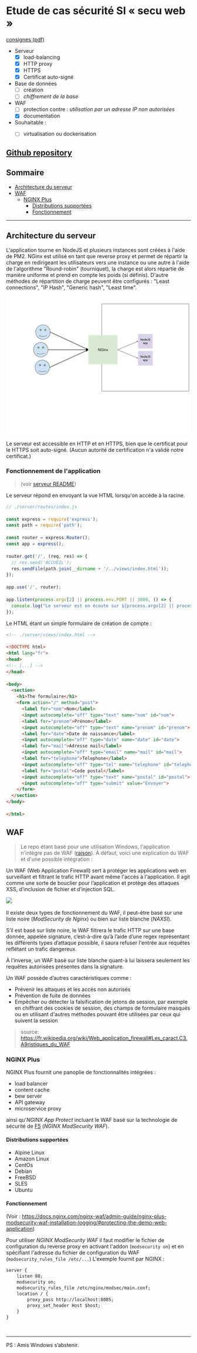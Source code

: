 # Etude de cas sécurité SI « secu web »

[consignes (pdf)](https://teams.microsoft.com/l/file/e47613ce-619b-432e-82dd-377b4b5b75b5?tenantId=8a2f18a9-8f0e-4f76-a585-9b07b3a38dea&fileType=pdf&objectUrl=https%3A%2F%2Feduservices.sharepoint.com%2Fsites%2FM1ESI333%2FDocuments%20partages%2FSECURISATION%20DU%20CODE%2FNFConsulting_secuWeb%20I1%20MDS%20Rennes.pdf&baseUrl=https%3A%2F%2Feduservices.sharepoint.com%2Fsites%2FM1ESI333&serviceName=teams&threadId=19:44220b72aa934a5ca67aba8e06c84dc7@thread.tacv2&messageId=1614673973035&groupId=b164e3e9-dad8-4e03-badf-910b4c64802a)


- Serveur
  - [x] load-balancing
  - [x] HTTP proxy
  - [x] HTTPS
  - [x] Certificat auto-signé
- Base de données
  - [ ] création
  - [ ] *chiffrement  de  la  base*
- WAF
  - [ ] protection contre : *utilisation par un adresse IP non autorisées*
  - [x] documentation

- Souhaitable :
  - [ ]  virtualisation  ou  dockerisation


## [Github repository](https://github.com/MDS-Etude-de-cas-securite-SI/TP)

## Sommaire
  - [Architecture du serveur](#architecture-du-serveur)
  - [WAF](#waf)
    - [NGINX Plus](#nginx-plus)
      - [Distributions supportées](#distributions-supportées)
      - [Fonctionnement](#fonctionnement)

<hr>

## Architecture du serveur

L'application tourne en NodeJS et plusieurs instances sont créées à l'aide de PM2. NGinx est utilisé en tant que reverse proxy et permet de répartir la charge en redirigeant les utilisateurs vers une instance ou une autre à l'aide de l'algorithme "Round-robin" (tourniquet), la charge est alors répartie de manière uniforme et prend en compte les poids (si définis). D'autre méthodes de répartition de charge peuvent être configurés : "Least connections", "IP Hash", "Generic hash", "Least time".

![](./server_config.svg)

Le serveur est accessible en HTTP et en HTTPS, bien que le certificat pour le HTTPS soit auto-signé. (Aucun autorité de certification n'a validé notre certificat.)

### Fonctionnement de l'application
> (voir [serveur README](./server/README.md))

Le serveur répond en envoyant la vue HTML lorsqu'on accède à la racine.
```js
// ./server/routes/index.js

const express = require('express');
const path = require('path');

const router = express.Router();
const app = express();

router.get('/', (req, res) => {
  // res.send('ACCUEIL');
  res.sendFile(path.join(__dirname + '/../views/index.html'));
});

app.use('/', router);

app.listen(process.argv[2] || process.env.PORT || 3000, () => {
  console.log("Le serveur est en écoute sur ${process.argv[2] || process.env.PORT || 3000} et ${process.argv[2] || process.env.PORT || 3001}");
});
```

Le HTML étant un simple formulaire de création de compte :
```html
<!-- ./server/views/index.html -->

<!DOCTYPE html>
<html lang="fr">
<head>
<!-- [...] -->
</head>

<body>
  <section>
    <h1>The formulaire</h1>
    <form action="/" method="post">
      <label for="nom">Nom</label>
      <input autocomplete="off" type="text" name="nom" id="nom">
      <label for="prenom">Prénom</label>
      <input autocomplete="off" type="text" name="prenom" id="prenom">
      <label for="date">Date de naissance</label>
      <input autocomplete="off" type="date" name="date" id="date">
      <label for="mail">Adresse mail</label>
      <input autocomplete="off" type="email" name="mail" id="mail">
      <label for="telephone">Telephone</label>
      <input autocomplete="off" type="tel" name="telephone" id="telephone">
      <label for="postal">Code postal</label>
      <input autocomplete="off" type="text" name="postal" id="postal">
      <input autocomplete="off" type="submit" value="Envoyer">
    </form>
  </section>
</body>

</html>

```


## WAF

> Le repo étant basé pour une utilisation Windows, l'application n'intègre pas de WAF ([raison](#distributions-support%C3%A9es)).
À défaut, voici une explication du WAF et d'une possible intégration :


Un WAF (Web Application Firewall) sert à protéger les applications web en surveillant et filtrant le trafic HTTP avant même l'accès à l'application.
Il agit comme une sorte de bouclier pour l’application et protège des attaques XSS, d’inclusion de fichier et d’injection SQL.

![](https://avinetworks.com/wp-content/uploads/2019/03/web-application-firewall-diagram.svg)

Il existe deux types de fonctionnement du WAF, il peut-être basé sur une liste noire (*ModSecurity de Nginx*) ou bien sur liste blanche (*NAXSI*).

S’il est basé sur liste noire, le WAF filtrera le trafic HTTP sur une base donnée, appelée signature, c’est-à-dire qu’à l’aide d’une regex représentant les différents types d’attaque possible, il saura refuser l'entrée aux requêtes reflétant un trafic dangereux.

À l’inverse, un WAF basé sur liste blanche quant-à lui laissera seulement les requêtes autorisées présentes dans la signature.

Un WAF possède d’autres caractéristiques comme :

* Prévenir les attaques et les accès non autorisés
* Prévention de fuite de données
* Empêcher ou détecter la falsification de jetons de session, par exemple en chiffrant des cookies de session, des champs de formulaire masqués ou en utilisant d'autres méthodes pouvant être utilisées par ceux qui suivent la session

> source: https://fr.wikipedia.org/wiki/Web_application_firewall#Les_caract.C3.A9ristiques_du_WAF


### NGINX Plus

NGINX Plus fournit une panoplie de fonctionnalités intégrées :
* load balancer
* content cache
* bew server
* API gateway
* microservice proxy

ainsi qu'*NGINX App Protect* incluant le WAF basé sur la technologie de sécurité de [F5](https://www.f5.com/) (*NGINX ModSecurity WAF*).

#### Distributions supportées

* Alpine Linux
* Amazon Linux
* CentOs
* Debian
* FreeBSD
* SLES
* Ubuntu

#### Fonctionnement

(Voir : https://docs.nginx.com/nginx-waf/admin-guide/nginx-plus-modsecurity-waf-installation-logging/#protecting-the-demo-web-application)

Pour utiliser *NGINX ModSecurity WAF* il faut modifier le fichier de configuration du reverse proxy en activant l'addon (`modsecurity on`) et en spécifiant l'adresse du fichier de configuration du WAF (`modsecurity_rules_file /etc/...`)
L'exemple fournit par NGINX :
```apacheconf
server {
    listen 80;
    modsecurity on;
    modsecurity_rules_file /etc/nginx/modsec/main.conf;
    location / {
        proxy_pass http://localhost:8085;
        proxy_set_header Host $host;
    }
}
```



<br>

___

PS : Amis Windows s’abstenir.